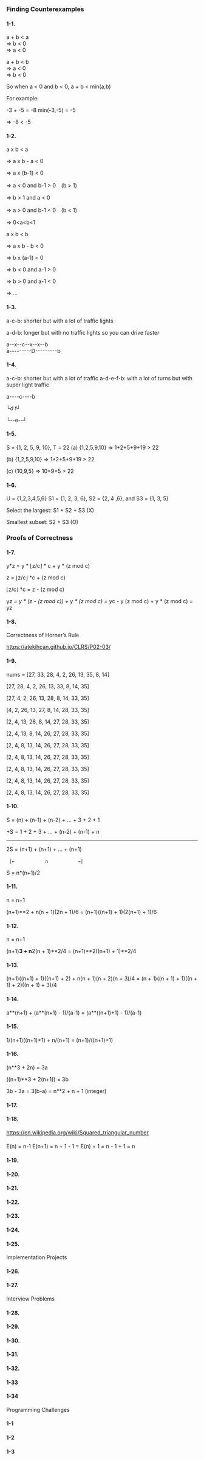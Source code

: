 <h3>Finding Counterexamples</h3>

<h4>1-1. </h4>
 
a + b < a  
=>  b < 0  
=>  a < 0

a + b < b  
=>  a < 0  
=>  b < 0

So when a < 0 and b < 0, a + b < min(a,b)

For example:

-3 + -5 = -8
min(-3,-5) = -5

=> -8 < -5

<h4>1-2. </h4>

a x b < a

=> a x b - a < 0

=> a x (b-1) < 0

=> a < 0 and b-1 > 0　(b > 1)

=> b > 1 and a < 0

=> a > 0 and b-1 < 0　(b < 1)

=> 0<a<b<1

a x b < b

=> a x b - b < 0

=> b x (a-1) < 0

=> b < 0 and a-1 > 0

=> b > 0 and a-1 < 0

=> ...

<h4>1-3. </h4>

a-c-b: shorter but with a lot of traffic lights

a-d-b: longer but with no traffic lights so you can drive faster

a--x--c--x--x--b                        
a---------D---------b

<h4>1-4. </h4>

a-c-b: shorter but with a lot of traffic
a-d-e-f-b: with a lot of turns but with super light traffic

a----c----b

└d      f┘

  └--e--┘

<h4>1-5. </h4>

S = {1, 2, 5, 9, 10}, T = 22
(a) {1,2,5,9,10} => 1+2+5+9+19 > 22

(b) {1,2,5,9,10} => 1+2+5+9+19 > 22

(c) {10,9,5} => 10+9+5 > 22

<h4>1-6. </h4>

U = {1,2,3,4,5,6}
S1 = {1, 2, 3, 6}, S2 = {2, 4 ,6},  and S3 = {1, 3, 5}

Select the largest: S1 + S2 + S3 (X)

Smallest subset: S2 + S3 (O)

<h3> Proofs of Correctness </h3>

<h4>1-7.</h4> 
y*z = y * ⌊z/c⌋ * c + y * (z mod c)

z = ⌊z/c⌋ *c + (z mod c)

⌊z/c⌋ *c = z - (z mod c)

y*z = y * (z - (z mod c)) + y * (z mod c) = y*c - y (z mod c) + y * (z mod c) = yz

<h4>1-8. </h4>
Correctness of Horner’s Rule

https://atekihcan.github.io/CLRS/P02-03/

<h4>1-9. </h4>

nums = [27, 33, 28, 4, 2, 26, 13, 35, 8, 14]

[27, 28, 4, 2, 26, 13, 33, 8, 14, 35]

[27, 4, 2, 26, 13, 28, 8, 14, 33, 35]

[4, 2, 26, 13, 27, 8, 14, 28, 33, 35]

[2, 4, 13, 26, 8, 14, 27, 28, 33, 35]

[2, 4, 13, 8, 14, 26, 27, 28, 33, 35]

[2, 4, 8, 13, 14, 26, 27, 28, 33, 35]

[2, 4, 8, 13, 14, 26, 27, 28, 33, 35]

[2, 4, 8, 13, 14, 26, 27, 28, 33, 35]

[2, 4, 8, 13, 14, 26, 27, 28, 33, 35]

[2, 4, 8, 13, 14, 26, 27, 28, 33, 35]

<h4>1-10.</h4>

 S = (n) + (n-1) + (n-2) + ... + 3 + 2 + 1
 
+S = 1 + 2 + 3 +  ...  + (n-2) + (n-1) + n

---------------------------------------------------

 2S = (n+1) + (n+1) + ... + (n+1) 
 
     |←　 　       n 　     　　→|
     
  S = n*(n+1)/2 

<h4>1-11.</h4>

n = n+1

(n+1)**2 + n(n + 1)(2n + 1)/6 = (n+1)((n+1) + 1)(2(n+1) + 1)/6

<h4>1-12.</h4>

n = n+1

(n+1)**3 + n**2(n + 1)**2/4 = (n+1)**2((n+1) + 1)**2/4

<h4>1-13.</h4>

(n+1)((n+1) + 1)((n+1) + 2) + n(n + 1)(n + 2)(n + 3)/4 = (n + 1)((n + 1) + 1)((n + 1) + 2)((n + 1) + 3)/4

<h4>1-14.</h4>

a**(n+1) + (a**(n+1) - 1)/(a-1) = (a**((n+1)+1) - 1)/(a-1)

<h4>1-15.</h4>

1/(n+1)((n+1)+1) + n/(n+1) = (n+1)/((n+1)+1)

<h4>1-16.</h4>

(n**3 + 2n) = 3a

((n+1)**3 + 2(n+1)) = 3b

3b - 3a = 3(b-a) = n**2 + n + 1 (integer)

<h4>1-17.</h4>


<h4>1-18. </h4>

https://en.wikipedia.org/wiki/Squared_triangular_number

<h4></h4>

E(n) = n-1
E(n+1) = n + 1 - 1 = E(n) + 1 = n - 1 + 1 = n

<h4>1-19.</h4>


<h4>1-20.</h4>


<h4>1-21. </h4>


<h4>1-22.</h4>


<h4>1-23. </h4>


<h4>1-24.</h4>


<h4>1-25.</h4>

Implementation Projects

<h4>1-26.</h4>
<h4>1-27.</h4>

Interview Problems

<h4>1-28.</h4>
<h4>1-29.</h4>
<h4>1-30.</h4>
<h4>1-31.</h4>
<h4>1-32.</h4>
<h4>1-33</h4>
<h4>1-34</h4>

Programming Challenges

<h4>1-1</h4>
<h4>1-2</h4>
<h4>1-3</h4>
